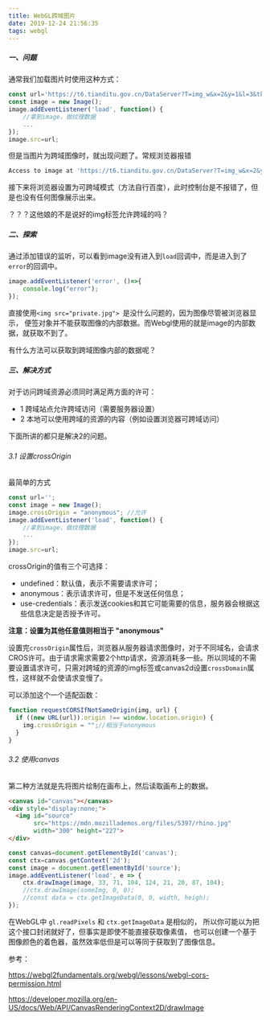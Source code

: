 ```yaml
---
title: WebGL跨域图片
date: 2019-12-24 21:56:35
tags: webgl
---
```


##### 一、问题

通常我们加载图片时使用这种方式：

```javascript
const url='https://t6.tianditu.gov.cn/DataServer?T=img_w&x=2&y=1&l=3&tk=8971e4c7b3640d506c2dc111221af6a0';//天地图的一张切片
const image = new Image();
image.addEventListener('load', function() {
    //拿到image，做纹理数据
    ...
});
image.src=url;
```

但是当图片为跨域图像时，就出现问题了。常规浏览器报错

```javascript
Access to image at 'https://t6.tianditu.gov.cn/DataServer?T=img_w&x=2&y=1&l=3&tk=8971e4c7b3640d506c2dc111221af6a0' from origin 'http://localhost:3030' has been blocked by CORS policy: The 'Access-Control-Allow-Origin' header has a value 'https://map.tianditu.gov.cn' that is not equal to the supplied origin.
```

接下来将浏览器设置为可跨域模式（方法自行百度），此时控制台是不报错了，但是也没有任何图像展示出来。

？？？这他娘的不是说好的img标签允许跨域的吗？

##### 二、探索

通过添加错误的监听，可以看到image没有进入到`load`回调中，而是进入到了`error`的回调中。

```javascript
image.addEventListener('error', ()=>{
	console.log("error");
});
```

直接使用`<img src="private.jpg"> `是没什么问题的，因为图像尽管被浏览器显示， 便签对象并不能获取图像的内部数据。而Webgl使用的就是image的内部数据，就获取不到了。

有什么方法可以获取到跨域图像内部的数据呢？

##### 三、解决方式

对于访问跨域资源必须同时满足两方面的许可：

* 1 跨域站点允许跨域访问（需要服务器设置）
* 2 本地可以使用跨域的资源的内容（例如设置浏览器可跨域访问）

下面所讲的都只是解决2的问题。

###### 3.1 设置crossOrigin

最简单的方式

```javascript
const url='';
const image = new Image();
image.crossOrigin = "anonymous"; //允许
image.addEventListener('load', function() {
    //拿到image，做纹理数据
    ...
});
image.src=url;
```

crossOrigin的值有三个可选择：

* undefined：默认值，表示不需要请求许可；
* anonymous：表示请求许可，但是不发送任何信息；
* use-credentials：表示发送cookies和其它可能需要的信息，服务器会根据这些信息决定是否授予许可。

**注意：设置为其他任意值则相当于 "anonymous"**

设置完`crossOrigin`属性后，浏览器从服务器请求图像时，对于不同域名，会请求CROS许可。由于请求需求需要2个http请求，资源消耗多一些。所以同域的不需要设置请求许可，只需对跨域的资源的img标签或canvas2d设置`crossDomain`属性，这样就不会使请求变慢了。

可以添加这个一个适配函数：

```javascript
function requestCORSIfNotSameOrigin(img, url) {
  if ((new URL(url)).origin !== window.location.origin) {
    img.crossOrigin = "";//相当于anonymous
  }
}
```

###### 3.2 使用canvas

第二种方法就是先将图片绘制在画布上，然后读取画布上的数据。

```html
<canvas id="canvas"></canvas>
<div style="display:none;">
  <img id="source"
       src="https://mdn.mozillademos.org/files/5397/rhino.jpg"
       width="300" height="227">
</div>
```

```javascript
const canvas=document.getElementById('canvas');
const ctx=canvas.getContext('2d');
const image = document.getElementById('source');
image.addEventListener('load', e => {
  	ctx.drawImage(image, 33, 71, 104, 124, 21, 20, 87, 104);
    //ctx.drawImage(someImg, 0, 0);
	//const data = ctx.getImageData(0, 0, width, heigh);
});

```

在WebGL中 `gl.readPixels` 和 `ctx.getImageData` 是相似的， 所以你可能以为把这个接口封闭就好了，但事实是即使不能直接获取像素值， 也可以创建一个基于图像颜色的着色器，虽然效率低但是可以等同于获取到了图像信息。

参考：

[<https://webgl2fundamentals.org/webgl/lessons/webgl-cors-permission.html>](<https://webgl2fundamentals.org/webgl/lessons/webgl-cors-permission.html>)

[<https://developer.mozilla.org/en-US/docs/Web/API/CanvasRenderingContext2D/drawImage>](<https://developer.mozilla.org/en-US/docs/Web/API/CanvasRenderingContext2D/drawImage>)

